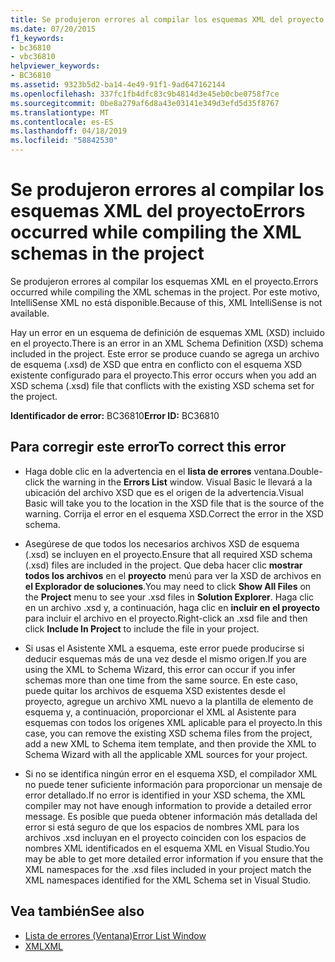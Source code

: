 ```yaml
---
title: Se produjeron errores al compilar los esquemas XML del proyecto
ms.date: 07/20/2015
f1_keywords:
- bc36810
- vbc36810
helpviewer_keywords:
- BC36810
ms.assetid: 9323b5d2-ba14-4e49-91f1-9ad647162144
ms.openlocfilehash: 337fc1fb4dfc83c9b4814d3e45eb0cbe0758f7ce
ms.sourcegitcommit: 0be8a279af6d8a43e03141e349d3efd5d35f8767
ms.translationtype: MT
ms.contentlocale: es-ES
ms.lasthandoff: 04/18/2019
ms.locfileid: "58842530"
---
```

# <a name="errors-occurred-while-compiling-the-xml-schemas-in-the-project"></a><span data-ttu-id="f585c-102">Se produjeron errores al compilar los esquemas XML del proyecto</span><span class="sxs-lookup"><span data-stu-id="f585c-102">Errors occurred while compiling the XML schemas in the project</span></span>
<span data-ttu-id="f585c-103">Se produjeron errores al compilar los esquemas XML en el proyecto.</span><span class="sxs-lookup"><span data-stu-id="f585c-103">Errors occurred while compiling the XML schemas in the project.</span></span> <span data-ttu-id="f585c-104">Por este motivo, IntelliSense XML no está disponible.</span><span class="sxs-lookup"><span data-stu-id="f585c-104">Because of this, XML IntelliSense is not available.</span></span>  
  
 <span data-ttu-id="f585c-105">Hay un error en un esquema de definición de esquemas XML (XSD) incluido en el proyecto.</span><span class="sxs-lookup"><span data-stu-id="f585c-105">There is an error in an XML Schema Definition (XSD) schema included in the project.</span></span> <span data-ttu-id="f585c-106">Este error se produce cuando se agrega un archivo de esquema (.xsd) de XSD que entra en conflicto con el esquema XSD existente configurado para el proyecto.</span><span class="sxs-lookup"><span data-stu-id="f585c-106">This error occurs when you add an XSD schema (.xsd) file that conflicts with the existing XSD schema set for the project.</span></span>  
  
 <span data-ttu-id="f585c-107">**Identificador de error:** BC36810</span><span class="sxs-lookup"><span data-stu-id="f585c-107">**Error ID:** BC36810</span></span>  
  
## <a name="to-correct-this-error"></a><span data-ttu-id="f585c-108">Para corregir este error</span><span class="sxs-lookup"><span data-stu-id="f585c-108">To correct this error</span></span>  
  
-   <span data-ttu-id="f585c-109">Haga doble clic en la advertencia en el **lista de errores** ventana.</span><span class="sxs-lookup"><span data-stu-id="f585c-109">Double-click the warning in the **Errors List** window.</span></span> <span data-ttu-id="f585c-110">Visual Basic le llevará a la ubicación del archivo XSD que es el origen de la advertencia.</span><span class="sxs-lookup"><span data-stu-id="f585c-110">Visual Basic will take you to the location in the XSD file that is the source of the warning.</span></span> <span data-ttu-id="f585c-111">Corrija el error en el esquema XSD.</span><span class="sxs-lookup"><span data-stu-id="f585c-111">Correct the error in the XSD schema.</span></span>  
  
-   <span data-ttu-id="f585c-112">Asegúrese de que todos los necesarios archivos XSD de esquema (.xsd) se incluyen en el proyecto.</span><span class="sxs-lookup"><span data-stu-id="f585c-112">Ensure that all required XSD schema (.xsd) files are included in the project.</span></span> <span data-ttu-id="f585c-113">Que deba hacer clic **mostrar todos los archivos** en el **proyecto** menú para ver la XSD de archivos en **el Explorador de soluciones**.</span><span class="sxs-lookup"><span data-stu-id="f585c-113">You may need to click **Show All Files** on the **Project** menu to see your .xsd files in **Solution Explorer**.</span></span> <span data-ttu-id="f585c-114">Haga clic en un archivo .xsd y, a continuación, haga clic en **incluir en el proyecto** para incluir el archivo en el proyecto.</span><span class="sxs-lookup"><span data-stu-id="f585c-114">Right-click an .xsd file and then click **Include In Project** to include the file in your project.</span></span>  
  
-   <span data-ttu-id="f585c-115">Si usas el Asistente XML a esquema, este error puede producirse si deducir esquemas más de una vez desde el mismo origen.</span><span class="sxs-lookup"><span data-stu-id="f585c-115">If you are using the XML to Schema Wizard, this error can occur if you infer schemas more than one time from the same source.</span></span> <span data-ttu-id="f585c-116">En este caso, puede quitar los archivos de esquema XSD existentes desde el proyecto, agregue un archivo XML nuevo a la plantilla de elemento de esquema y, a continuación, proporcionar el XML al Asistente para esquemas con todos los orígenes XML aplicable para el proyecto.</span><span class="sxs-lookup"><span data-stu-id="f585c-116">In this case, you can remove the existing XSD schema files from the project, add a new XML to Schema item template, and then provide the XML to Schema Wizard with all the applicable XML sources for your project.</span></span>  
  
-   <span data-ttu-id="f585c-117">Si no se identifica ningún error en el esquema XSD, el compilador XML no puede tener suficiente información para proporcionar un mensaje de error detallado.</span><span class="sxs-lookup"><span data-stu-id="f585c-117">If no error is identified in your XSD schema, the XML compiler may not have enough information to provide a detailed error message.</span></span> <span data-ttu-id="f585c-118">Es posible que pueda obtener información más detallada del error si está seguro de que los espacios de nombres XML para los archivos .xsd incluyan en el proyecto coinciden con los espacios de nombres XML identificados en el esquema XML en Visual Studio.</span><span class="sxs-lookup"><span data-stu-id="f585c-118">You may be able to get more detailed error information if you ensure that the XML namespaces for the .xsd files included in your project match the XML namespaces identified for the XML Schema set in Visual Studio.</span></span>  
  
## <a name="see-also"></a><span data-ttu-id="f585c-119">Vea también</span><span class="sxs-lookup"><span data-stu-id="f585c-119">See also</span></span>

- [<span data-ttu-id="f585c-120">Lista de errores (Ventana)</span><span class="sxs-lookup"><span data-stu-id="f585c-120">Error List Window</span></span>](/visualstudio/ide/reference/error-list-window)
- [<span data-ttu-id="f585c-121">XML</span><span class="sxs-lookup"><span data-stu-id="f585c-121">XML</span></span>](../../../visual-basic/programming-guide/language-features/xml/index.md)
